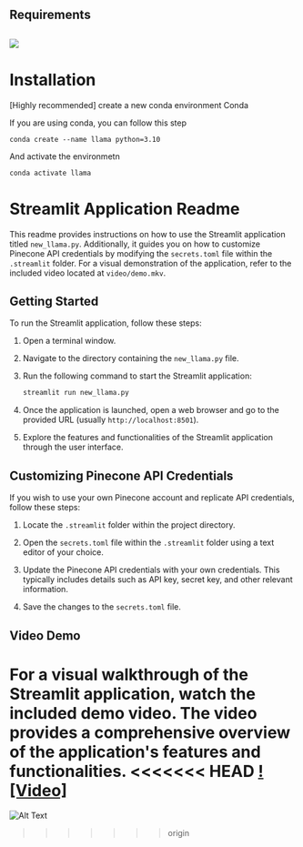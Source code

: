 ## Requirements
![](https://img.shields.io/badge/python-3.10-green.svg)
----
# Installation
[Highly recommended] create a new conda environment
Conda

If you are using conda, you can follow this step
~~~
conda create --name llama python=3.10
~~~
And activate the environmetn
~~~
conda activate llama
~~~

# Streamlit Application Readme

This readme provides instructions on how to use the Streamlit application titled `new_llama.py`. Additionally, it guides you on how to customize Pinecone API credentials by modifying the `secrets.toml` file within the `.streamlit` folder. For a visual demonstration of the application, refer to the included video located at `video/demo.mkv`.

## Getting Started

To run the Streamlit application, follow these steps:

1. Open a terminal window.

2. Navigate to the directory containing the `new_llama.py` file.

3. Run the following command to start the Streamlit application:

    ```bash
    streamlit run new_llama.py
    ```

4. Once the application is launched, open a web browser and go to the provided URL (usually `http://localhost:8501`).

5. Explore the features and functionalities of the Streamlit application through the user interface.

## Customizing Pinecone API Credentials

If you wish to use your own Pinecone account and replicate API credentials, follow these steps:

1. Locate the `.streamlit` folder within the project directory.

2. Open the `secrets.toml` file within the `.streamlit` folder using a text editor of your choice.

3. Update the Pinecone API credentials with your own credentials. This typically includes details such as API key, secret key, and other relevant information.

4. Save the changes to the `secrets.toml` file.

## Video Demo
For a visual walkthrough of the Streamlit application, watch the included demo video. The video provides a comprehensive overview of the application's features and functionalities.
<<<<<<< HEAD
[![Video]](https://github.com/username/reponame/blob/branch/video.mp4?raw=true)
=======
![Alt Text]([https://media.giphy.com/media/vFKqnCdLPNOKc/giphy.gif](https://github.com/irfanfadhullah/Chatbot-Llama/blob/main/video/demo.gif)https://github.com/irfanfadhullah/Chatbot-Llama/blob/main/video/demo.gif)
>>>>>>> origin
